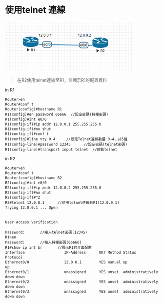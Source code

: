# 使用telnet 連線
![](https://github.com/oxolll/Linux/blob/%E8%A8%88%E7%AE%97%E6%A9%9F%E7%B6%B2%E8%B7%AF/%E5%AF%A6%E4%BD%9C%E6%B8%AC%E8%A9%A6/telnet.png)

> 在R2使用telnet連線至R1，並顯示R1的配置資料

in R1
```
Router>en
Router#conf t
Router(config)#hostname R1
R1(config)#en password 66666  //設定密碼(特權密碼)
R1(config)#int e0/0
R1(config-if)#ip addr 12.0.0.1 255.255.255.0
R1(config-if)#no shut
R1(config-if)#conf t
R1(config)#line vty 0 4     //設定Telnet連線數量 0~4，共5組
R1(config-line)#password 12345      //設定密碼(telnet密碼)
R1(config-line)#transport input telnet  //啟動telnet

```

in R2
```
Router>en
Router#conf t
Router(config)#hostname R2
R2(config)#int e0/0
R2(config-if)#ip addr 12.0.0.2 255.255.255.0
R2(config-if)#no shut
R2(config-if)#^Z
R2#telnet 12.0.0.1      //使用telnet連線到R1(12.0.0.1)
Trying 12.0.0.1 ... Open


User Access Verification

Password:       //輸入telnet密碼(12345)
R1>en
Password:       //輸入特權密碼(66666)
R1#show ip int br       //顯示R1的介面配置
Interface                  IP-Address      OK? Method Status                Protocol
Ethernet0/0                12.0.0.1        YES manual up                    up  
Ethernet0/1                unassigned      YES unset  administratively down down
Ethernet0/2                unassigned      YES unset  administratively down down
Ethernet0/3                unassigned      YES unset  administratively down down

```